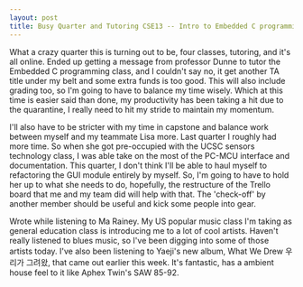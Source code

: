 ```yaml
---
layout: post
title: Busy Quarter and Tutoring CSE13 -- Intro to Embedded C programming
---
```


What a crazy quarter this is turning out to be, four classes, tutoring, and it's all online. Ended up getting a message from professor Dunne to tutor the Embedded C programming class, and I couldn't say no, it get another TA title under my belt and some extra funds is too good. This will also include grading too, so I'm going to have to balance my time wisely. Which at this time is easier said than done, my productivity has been taking a hit due to the quarantine, I really need to hit my stride to maintain my momentum.

I'll also have to be stricter with my time in capstone and balance work between myself and my teammate Lisa more. Last quarter I roughly had more time. So when she got pre-occupied with the UCSC sensors technology class, I was able take on the most of the PC-MCU interface and documentation. This quarter, I don't think I'll be able to haul myself to refactoring the GUI module entirely by myself. So, I'm going to have to hold her up to what she needs to do, hopefully, the restructure of the Trello board that me and my team did will help with that. The 'check-off' by another member should be useful and kick some people into gear.

Wrote while listening to Ma Rainey. My US popular music class I'm taking as general education class is introducing me to a lot of cool artists. Haven't really listened to blues music, so I've been digging into some of those artists today. I've also been listening to Yaeji's new album, What We Drew 우리가 그려왔, that came out earlier this week. It's fantastic, has a ambient house feel to it like Aphex Twin's SAW 85-92.
